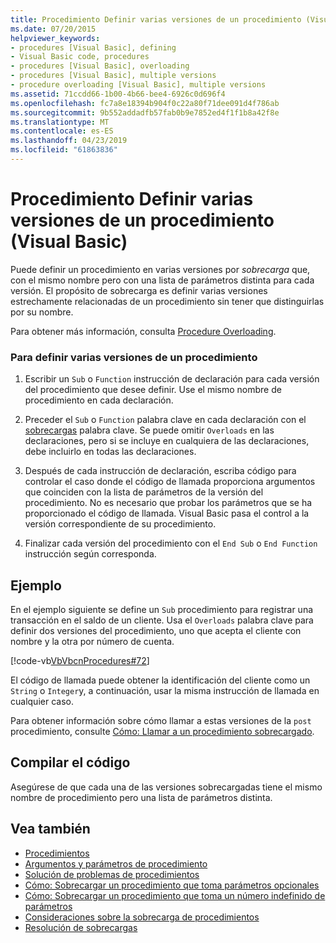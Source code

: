 ```yaml
---
title: Procedimiento Definir varias versiones de un procedimiento (Visual Basic)
ms.date: 07/20/2015
helpviewer_keywords:
- procedures [Visual Basic], defining
- Visual Basic code, procedures
- procedures [Visual Basic], overloading
- procedures [Visual Basic], multiple versions
- procedure overloading [Visual Basic], multiple versions
ms.assetid: 71ccdd66-1b00-4b66-bee4-6926c0d696f4
ms.openlocfilehash: fc7a8e18394b904f0c22a80f71dee091d4f786ab
ms.sourcegitcommit: 9b552addadfb57fab0b9e7852ed4f1f1b8a42f8e
ms.translationtype: MT
ms.contentlocale: es-ES
ms.lasthandoff: 04/23/2019
ms.locfileid: "61863836"
---
```

# <a name="how-to-define-multiple-versions-of-a-procedure-visual-basic"></a>Procedimiento Definir varias versiones de un procedimiento (Visual Basic)
Puede definir un procedimiento en varias versiones por *sobrecarga* que, con el mismo nombre pero con una lista de parámetros distinta para cada versión. El propósito de sobrecarga es definir varias versiones estrechamente relacionadas de un procedimiento sin tener que distinguirlas por su nombre.  
  
 Para obtener más información, consulta [Procedure Overloading](./procedure-overloading.md).  
  
### <a name="to-define-multiple-versions-of-a-procedure"></a>Para definir varias versiones de un procedimiento  
  
1. Escribir un `Sub` o `Function` instrucción de declaración para cada versión del procedimiento que desee definir. Use el mismo nombre de procedimiento en cada declaración.  
  
2. Preceder el `Sub` o `Function` palabra clave en cada declaración con el [sobrecargas](../../../../visual-basic/language-reference/modifiers/overloads.md) palabra clave. Se puede omitir `Overloads` en las declaraciones, pero si se incluye en cualquiera de las declaraciones, debe incluirlo en todas las declaraciones.  
  
3. Después de cada instrucción de declaración, escriba código para controlar el caso donde el código de llamada proporciona argumentos que coinciden con la lista de parámetros de la versión del procedimiento. No es necesario que probar los parámetros que se ha proporcionado el código de llamada. Visual Basic pasa el control a la versión correspondiente de su procedimiento.  
  
4. Finalizar cada versión del procedimiento con el `End Sub` o `End Function` instrucción según corresponda.  
  
## <a name="example"></a>Ejemplo  
 En el ejemplo siguiente se define un `Sub` procedimiento para registrar una transacción en el saldo de un cliente. Usa el `Overloads` palabra clave para definir dos versiones del procedimiento, uno que acepta el cliente con nombre y la otra por número de cuenta.  
  
 [!code-vb[VbVbcnProcedures#72](~/samples/snippets/visualbasic/VS_Snippets_VBCSharp/VbVbcnProcedures/VB/Class1.vb#72)]  
  
 El código de llamada puede obtener la identificación del cliente como un `String` o `Integer`y, a continuación, usar la misma instrucción de llamada en cualquier caso.  
  
 Para obtener información sobre cómo llamar a estas versiones de la `post` procedimiento, consulte [Cómo: Llamar a un procedimiento sobrecargado](./how-to-call-an-overloaded-procedure.md).  
  
## <a name="compiling-the-code"></a>Compilar el código  
 Asegúrese de que cada una de las versiones sobrecargadas tiene el mismo nombre de procedimiento pero una lista de parámetros distinta.  
  
## <a name="see-also"></a>Vea también

- [Procedimientos](./index.md)
- [Argumentos y parámetros de procedimiento](./procedure-parameters-and-arguments.md)
- [Solución de problemas de procedimientos](./troubleshooting-procedures.md)
- [Cómo: Sobrecargar un procedimiento que toma parámetros opcionales](./how-to-overload-a-procedure-that-takes-optional-parameters.md)
- [Cómo: Sobrecargar un procedimiento que toma un número indefinido de parámetros](./how-to-overload-a-procedure-that-takes-an-indefinite-number-of-parameters.md)
- [Consideraciones sobre la sobrecarga de procedimientos](./considerations-in-overloading-procedures.md)
- [Resolución de sobrecargas](./overload-resolution.md)
